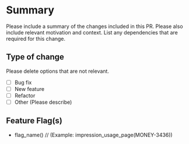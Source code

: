 # Summary

Please include a summary of the changes included in this PR. Please also include relevant motivation and context. List any dependencies that are required for this change.

## Type of change

Please delete options that are not relevant.

- [ ] Bug fix
- [ ] New feature
- [ ] Refactor
- [ ] Other (Please describe)

## Feature Flag(s)
* flag_name(<Jira>)    // (Example: impression_usage_page(MONEY-3436))


